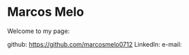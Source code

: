 # Marcos Melo

Welcome to my page:















github: https://github.com/marcosmelo0712
LinkedIn: 
e-mail: